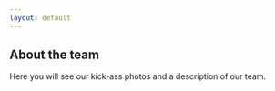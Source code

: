 ```yaml
---
layout: default
---
```


## About the team

Here you will see our kick-ass photos and a description of our team. 